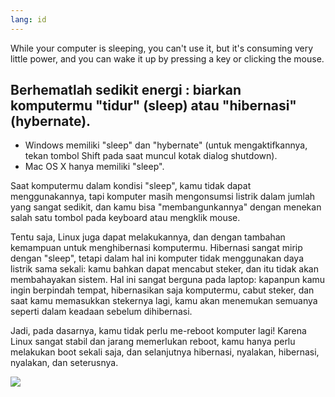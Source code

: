 ```yaml
---
lang: id
---
```




While your computer is sleeping, you can't use it, but it's consuming 
very little power, and you can wake it up by pressing a key or clicking 
the mouse.

<h2>Berhematlah sedikit energi : biarkan komputermu "tidur" (sleep) atau "hibernasi" (hybernate).</h2>

<ul>
<li>Windows memiliki "sleep" dan "hybernate" (untuk mengaktifkannya, tekan tombol Shift pada saat muncul kotak dialog shutdown).</li>
<li>Mac OS X hanya memiliki "sleep".</li>
</ul>

Saat komputermu dalam kondisi "sleep", kamu tidak dapat menggunakannya, tapi komputer masih mengonsumsi listrik dalam jumlah yang sangat sedikit, dan kamu bisa "membangunkannya" dengan menekan salah satu tombol pada keyboard atau mengklik mouse.

Tentu saja, Linux juga dapat melakukannya, dan dengan tambahan kemampuan untuk menghibernasi komputermu. Hibernasi sangat mirip dengan "sleep", tetapi dalam hal ini komputer tidak menggunakan daya listrik sama sekali: kamu bahkan dapat mencabut steker, dan itu tidak akan membahayakan sistem. Hal ini sangat berguna pada laptop: kapanpun kamu ingin berpindah tempat, hibernasikan saja komputermu, cabut steker, dan saat kamu memasukkan stekernya lagi, kamu akan menemukan semuanya seperti dalam keadaan sebelum dihibernasi.

Jadi, pada dasarnya, kamu tidak perlu me-reboot komputer lagi! Karena Linux sangat stabil dan jarang memerlukan reboot, kamu hanya perlu melakukan boot sekali saja, dan selanjutnya hibernasi, nyalakan, hibernasi, nyalakan, dan seterusnya.

<img src="Images/suspend_hibernate_thumb.png" />




